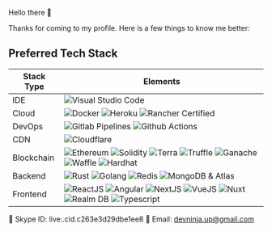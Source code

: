 Hello there 👋

Thanks for coming to my profile. Here is a few things to know me better:
<!--

 <a href="https://github.com/c-spider/c-spider" >
    <img align="center" src="https://github-readme-stats.vercel.app/api/top-langs/?layout=compact&username=mulhamadil&hide=java,html&title_color=ffffff&text_color=c9cacc&icon_color=2bbc8a&bg_color=1d1f21" height="180px" />
  </a>
  
  <a href="https://github.com/c-spider/c-spider" >
    <img align="center" src="https://github-readme-stats.vercel.app/api?username=c-spider&show_icons=true&line_height=27&count_private=true&title_color=ffffff&text_color=c9cacc&icon_color=2bbc8a&bg_color=1d1f21" alt="C-Spider's GitHub Stats" height="180px"/>
  </a>
-->
<!-- ![mulhamadil' GitHub stats](https://github-readme-stats.vercel.app/api?username=mulhamadil&count_public=true&show_icons=true)
-->
<!--
![mulhamadil' GitHub stats](https://github-readme-stats.vercel.app/api?username=mulhamadil&show_icons=true&line_height=27&count_private=true&title_color=ffffff&text_color=c9cacc&icon_color=2bbc8a&bg_color=1d1f21)

[![Twitter: therealmulhamadil](https://img.shields.io/twitter/follow/mulhamadil?style=social)](https://twitter.com/ThaiiBraga)
[![GitHub @mulhamadil](https://img.shields.io/github/followers/mulhamadil?label=follow&style=social)](https://github.com/mulhamadil)
-->

## Preferred Tech Stack

| Stack Type | Elements |
| ---------- | -------- |
| IDE |  ![Visual Studio Code](https://img.shields.io/badge/-Visual%20Studio%20Code-purple?style=flat-square&logo=visual-studio-code&logoColor=white)  |
| Cloud |  ![Docker](https://img.shields.io/badge/-Docker-blue?style=flat-square&logo=docker&logoColor=white)  ![Heroku](https://img.shields.io/badge/-Heroku-purple?style=flat-square&logo=heroku&logoColor=white)  ![Rancher Certified](https://img.shields.io/badge/-Rancher%20Certified-blue?style=flat-square&logo=rancher&logoColor=white)  |
| DevOps |  ![Gitlab Pipelines](https://img.shields.io/badge/-Gitlab%20Pipelines-orange?style=flat-square&logo=gitlab&logoColor=white)  ![Github Actions](https://img.shields.io/badge/-Github%20Actions-black?style=flat-square&logo=github&logoColor=white)  |
| CDN |  ![Cloudflare](https://img.shields.io/badge/-Cloudflare-yellow?style=flat-square&logo=gitlab&logoColor=orange)  |
| Blockchain |  ![Ethereum](https://img.shields.io/badge/-Ethereum-black?style=flat-square&logo=ethereum&logoColor=green)  ![Solidity](https://img.shields.io/badge/-Solidity-black?style=flat-square&logo=ethereum&logoColor=green)  ![Terra](https://img.shields.io/badge/-Terra-black?style=flat-square&logo=ethereum&logoColor=green)  ![Truffle](https://img.shields.io/badge/-Truffle-black?style=flat-square&logo=ethereum&logoColor=green)  ![Ganache](https://img.shields.io/badge/-Ganache-black?style=flat-square&logo=ethereum&logoColor=green)  ![Waffle](https://img.shields.io/badge/-Waffle-black?style=flat-square&logo=ethereum&logoColor=green)  ![Hardhat](https://img.shields.io/badge/-Hardhat-black?style=flat-square&logo=ethereum&logoColor=green)|
| Backend |  ![Rust](https://img.shields.io/badge/Rust-black?style=flat-square&logo=rust&logoColor=#E57324)  ![Golang](https://img.shields.io/badge/-Golang-blue?style=flat-square&logo=go&logoColor=white)  ![Redis](https://img.shields.io/badge/-Redis-red?style=flat-square&logo=redis&logoColor=white)  ![MongoDB &amp; Atlas](https://img.shields.io/badge/-MongoDB%20&amp;%20Atlas-green?style=flat-square&logo=mongodb&logoColor=white)  |
| Frontend |  ![ReactJS](https://img.shields.io/badge/React-20232A?style=flat-square&logo=react&logoColor=61DAFB)  ![Angular](https://img.shields.io/badge/angular-%23DD0031.svg?style=for-the-badge&logo=angular&logoColor=white)  ![NextJS](https://img.shields.io/badge/next.js-000000?style=flat-square&logo=nextdotjs&logoColor=61DAFB)  ![VueJS](https://img.shields.io/badge/-VueJS-green?style=flat-square&logo=vue.js&logoColor=white)  ![Nuxt](https://img.shields.io/badge/-Nuxt-green?style=flat-square&logo=nuxt.js&logoColor=white)  ![Realm DB](https://img.shields.io/badge/-Realm%20DB-purple?style=flat-square&logo=realm&logoColor=white)  ![Typescript](https://img.shields.io/badge/-Typescript-blue?style=flat-square&logo=typescript&logoColor=white)  |

🌃 Skype ID: live:.cid.c263e3d29dbe1ee8
📧 Email: devninja.up@gmail.com
